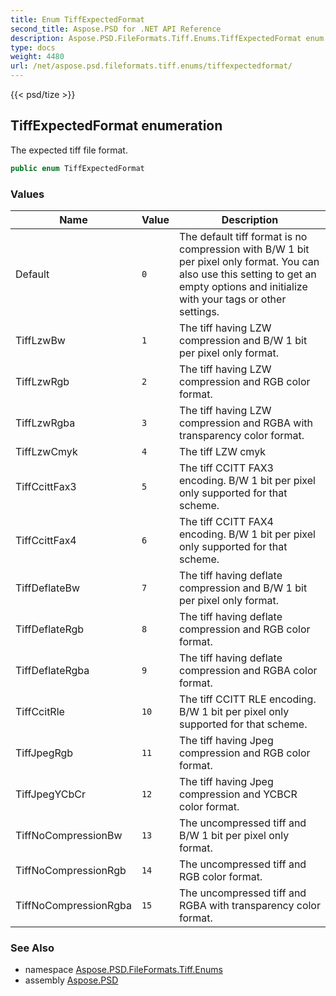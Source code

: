```yaml
---
title: Enum TiffExpectedFormat
second_title: Aspose.PSD for .NET API Reference
description: Aspose.PSD.FileFormats.Tiff.Enums.TiffExpectedFormat enum. The expected tiff file format
type: docs
weight: 4480
url: /net/aspose.psd.fileformats.tiff.enums/tiffexpectedformat/
---
```

{{< psd/tize >}}
## TiffExpectedFormat enumeration

The expected tiff file format.

```csharp
public enum TiffExpectedFormat
```

### Values

| Name | Value | Description |
| --- | --- | --- |
| Default | `0` | The default tiff format is no compression with B/W 1 bit per pixel only format. You can also use this setting to get an empty options and initialize with your tags or other settings. |
| TiffLzwBw | `1` | The tiff having LZW compression and B/W 1 bit per pixel only format. |
| TiffLzwRgb | `2` | The tiff having LZW compression and RGB color format. |
| TiffLzwRgba | `3` | The tiff having LZW compression and RGBA with transparency color format. |
| TiffLzwCmyk | `4` | The tiff LZW cmyk |
| TiffCcittFax3 | `5` | The tiff CCITT FAX3 encoding. B/W 1 bit per pixel only supported for that scheme. |
| TiffCcittFax4 | `6` | The tiff CCITT FAX4 encoding. B/W 1 bit per pixel only supported for that scheme. |
| TiffDeflateBw | `7` | The tiff having deflate compression and B/W 1 bit per pixel only format. |
| TiffDeflateRgb | `8` | The tiff having deflate compression and RGB color format. |
| TiffDeflateRgba | `9` | The tiff having deflate compression and RGBA color format. |
| TiffCcitRle | `10` | The tiff CCITT RLE encoding. B/W 1 bit per pixel only supported for that scheme. |
| TiffJpegRgb | `11` | The tiff having Jpeg compression and RGB color format. |
| TiffJpegYCbCr | `12` | The tiff having Jpeg compression and YCBCR color format. |
| TiffNoCompressionBw | `13` | The uncompressed tiff and B/W 1 bit per pixel only format. |
| TiffNoCompressionRgb | `14` | The uncompressed tiff and RGB color format. |
| TiffNoCompressionRgba | `15` | The uncompressed tiff and RGBA with transparency color format. |

### See Also

* namespace [Aspose.PSD.FileFormats.Tiff.Enums](../../aspose.psd.fileformats.tiff.enums/)
* assembly [Aspose.PSD](../../)


